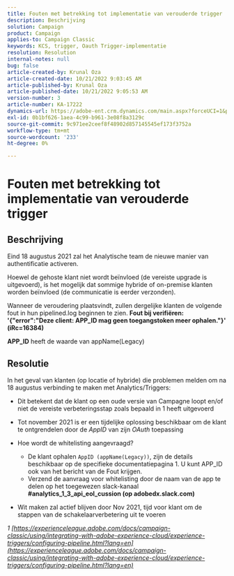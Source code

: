 ```yaml
---
title: Fouten met betrekking tot implementatie van verouderde trigger
description: Beschrijving
solution: Campaign
product: Campaign
applies-to: Campaign Classic
keywords: KCS, trigger, Oauth Trigger-implementatie
resolution: Resolution
internal-notes: null
bug: false
article-created-by: Krunal Oza
article-created-date: 10/21/2022 9:03:45 AM
article-published-by: Krunal Oza
article-published-date: 10/21/2022 9:05:53 AM
version-number: 3
article-number: KA-17222
dynamics-url: https://adobe-ent.crm.dynamics.com/main.aspx?forceUCI=1&pagetype=entityrecord&etn=knowledgearticle&id=d63b333e-1f51-ed11-bba2-0022480867fb
exl-id: 0b1bf626-1aea-4c99-b961-3e08f8a3129c
source-git-commit: 9c971ee2ceef8f48902d857145545ef173f3752a
workflow-type: tm+mt
source-wordcount: '233'
ht-degree: 0%

---
```


# Fouten met betrekking tot implementatie van verouderde trigger

## Beschrijving


Eind 18 augustus 2021 zal het Analytische team de nieuwe manier van authentificatie activeren.

Hoewel de gehoste klant niet wordt beïnvloed (de vereiste upgrade is uitgevoerd), is het mogelijk dat sommige hybride of on-premise klanten worden beïnvloed (de communicatie is eerder verzonden).

Wanneer de veroudering plaatsvindt, zullen dergelijke klanten de volgende fout in hun pipelined.log beginnen te zien.
<b>Fout bij verifiëren: &#39;{&quot;error&quot;:&quot;Deze client: APP_ID mag geen toegangstoken meer ophalen.&quot;}&#39; (iRc=16384)</b>

<b>APP_ID</b> heeft de waarde van appName(Legacy)


## Resolutie


In het geval van klanten (op locatie of hybride) die problemen melden om na 18 augustus verbinding te maken met Analytics/Triggers:

- Dit betekent dat de klant op een oude versie van Campagne loopt en/of niet de vereiste verbeteringsstap zoals bepaald in 1 heeft uitgevoerd
- Tot november 2021 is er een tijdelijke oplossing beschikbaar om de klant te ontgrendelen door de *AppID* van zijn *OAuth* toepassing
- Hoe wordt de whitelisting aangevraagd?

   - De klant ophalen `AppID (appName(Legacy))`, zijn de details beschikbaar op de specifieke documentatiepagina 1. U kunt APP_ID ook van het bericht van de Fout krijgen.
   - Verzend de aanvraag voor whitelisting door de naam van de app te delen op het toegewezen slack-kanaal <b>#analytics_1_3_api_eol_cussion (op adobedx.slack.com)</b>
- Wit maken zal actief blijven door Nov 2021, tijd voor klant om de stappen van de schakelaarverbetering uit te voeren


*1 [https://experienceleague.adobe.com/docs/campaign-classic/using/integrating-with-adobe-experience-cloud/experience-triggers/configuring-pipeline.html?lang=en](https://experienceleague.adobe.com/docs/campaign-classic/using/integrating-with-adobe-experience-cloud/experience-triggers/configuring-pipeline.html?lang=en)*
